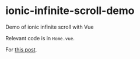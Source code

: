 # ionic-infinite-scroll-demo
Demo of ionic infinite scroll with Vue

Relevant code is in `Home.vue`.

For [this post](https://forum.ionicframework.com/t/how-can-i-use-infinite-scroll-with-typescript/213900?u=marsnebulasoup).
